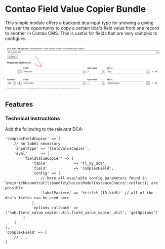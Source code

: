 # Contao Field Value Copier Bundle

This simple module offers a backend dca input type for showing a giving the user the opportunity to copy a certain dca's field value from one record to another in Contao CMS. This is useful for fields that are very complex to configure.

![alt text](./docs/screenshot.png "Demo in the backend")

## Features

### Technical instructions

Add the following to the relevant DCA:

```
'complexFieldCopier' => [
    // no label necessary
    'inputType' => 'fieldValueCopier',
    'eval'      => [
        'fieldValueCopier' => [
            'table'            => 'tl_my_dca',
            'field'            => 'complexField',
            'config' => [
                // here all available config parameters found in \HeimrichHannot\UtilsBundle\Choice\ModelInstanceChoice::collect() are possible
                'labelPattern' => '%title% (ID %id%)' // all of the dca's fields can be used here
            ],
            'options_callback' => ['huh.field_value_copier.util.field_value_copier_util', 'getOptions']
        ]
    ]
],
'complexField' => [
    // ...
]
```